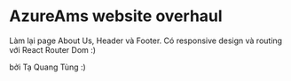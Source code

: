 # AzureAms website overhaul

Làm lại page About Us, Header và Footer. Có responsive design và routing với React Router Dom :)

bởi Tạ Quang Tùng :)